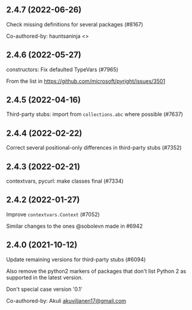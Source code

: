 ## 2.4.7 (2022-06-26)

Check missing definitions for several packages (#8167)

Co-authored-by: hauntsaninja <>

## 2.4.6 (2022-05-27)

constructors: Fix defaulted TypeVars (#7965)

From the list in https://github.com/microsoft/pyright/issues/3501

## 2.4.5 (2022-04-16)

Third-party stubs: import from `collections.abc` where possible (#7637)

## 2.4.4 (2022-02-22)

Correct several positional-only differences in third-party stubs (#7352)

## 2.4.3 (2022-02-21)

contextvars, pycurl: make classes final (#7334)

## 2.4.2 (2022-01-27)

Improve `contextvars.Context` (#7052)

Similar changes to the ones @sobolevn made in #6942

## 2.4.0 (2021-10-12)

Update remaining versions for third-party stubs (#6094)

Also remove the python2 markers of packages that don't list Python 2
as supported in the latest version.

Don't special case version '0.1'

Co-authored-by: Akuli <akuviljanen17@gmail.com>

